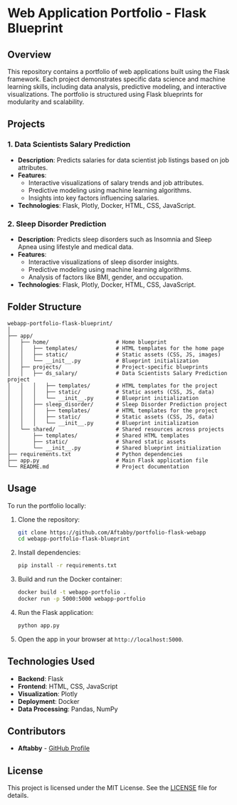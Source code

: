 # Web Application Portfolio - Flask Blueprint

## Overview
This repository contains a portfolio of web applications built using the Flask framework. Each project demonstrates specific data science and machine learning skills, including data analysis, predictive modeling, and interactive visualizations. The portfolio is structured using Flask blueprints for modularity and scalability.

## Projects
### 1. Data Scientists Salary Prediction
- **Description**: Predicts salaries for data scientist job listings based on job attributes.
- **Features**:
  - Interactive visualizations of salary trends and job attributes.
  - Predictive modeling using machine learning algorithms.
  - Insights into key factors influencing salaries.
- **Technologies**: Flask, Plotly, Docker, HTML, CSS, JavaScript.

### 2. Sleep Disorder Prediction
- **Description**: Predicts sleep disorders such as Insomnia and Sleep Apnea using lifestyle and medical data.
- **Features**:
  - Interactive visualizations of sleep disorder insights.
  - Predictive modeling using machine learning algorithms.
  - Analysis of factors like BMI, gender, and occupation.
- **Technologies**: Flask, Plotly, Docker, HTML, CSS, JavaScript.

## Folder Structure
```
webapp-portfolio-flask-blueprint/
│
├── app/
│   ├── home/                     # Home blueprint
│   │   ├── templates/            # HTML templates for the home page
│   │   ├── static/               # Static assets (CSS, JS, images)
│   │   └── __init__.py           # Blueprint initialization
│   ├── projects/                 # Project-specific blueprints
│   │   ├── ds_salary/            # Data Scientists Salary Prediction project
│   │   │   ├── templates/        # HTML templates for the project
│   │   │   ├── static/           # Static assets (CSS, JS, data)
│   │   │   └── __init__.py       # Blueprint initialization
│   │   ├── sleep_disorder/       # Sleep Disorder Prediction project
│   │   │   ├── templates/        # HTML templates for the project
│   │   │   ├── static/           # Static assets (CSS, JS, data)
│   │   │   └── __init__.py       # Blueprint initialization
│   └── shared/                   # Shared resources across projects
│       ├── templates/            # Shared HTML templates
│       ├── static/               # Shared static assets
│       └── __init__.py           # Shared blueprint initialization
├── requirements.txt              # Python dependencies
├── app.py                        # Main Flask application file
└── README.md                     # Project documentation
```

## Usage
To run the portfolio locally:
1. Clone the repository:
   ```bash
   git clone https://github.com/Aftabby/portfolio-flask-webapp
   cd webapp-portfolio-flask-blueprint
   ```
2. Install dependencies:
   ```bash
   pip install -r requirements.txt
   ```
3. Build and run the Docker container:
   ```bash
   docker build -t webapp-portfolio .
   docker run -p 5000:5000 webapp-portfolio
   ```
4. Run the Flask application:
   ```bash
   python app.py
   ```
5. Open the app in your browser at `http://localhost:5000`.

## Technologies Used
- **Backend**: Flask
- **Frontend**: HTML, CSS, JavaScript
- **Visualization**: Plotly
- **Deployment**: Docker
- **Data Processing**: Pandas, NumPy

## Contributors
- **Aftabby** - [GitHub Profile](https://github.com/Aftabby)

## License
This project is licensed under the MIT License. See the [LICENSE](LICENSE) file for details.
